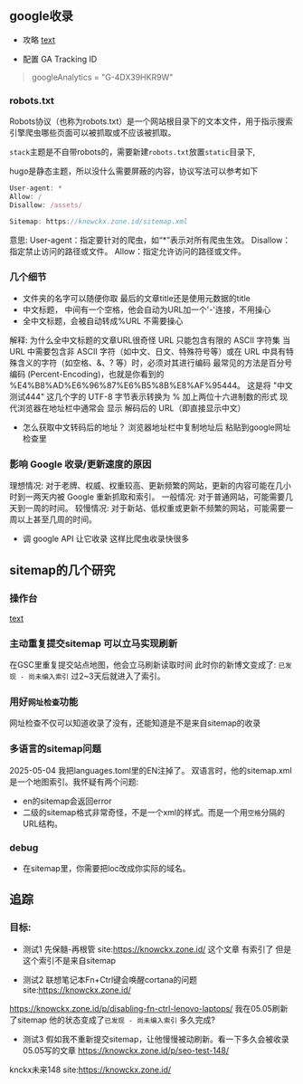 ## google收录

- 攻略 [text](https://blog.sugarin.net/p/google%E6%94%B6%E5%BD%95/)

- 配置 GA Tracking ID
> googleAnalytics = "G-4DX39HKR9W"

### robots.txt

Robots协议（也称为robots.txt）是一个网站根目录下的文本文件，用于指示搜索引擎爬虫哪些页面可以被抓取或不应该被抓取。

`stack`主题是不自带robots的，需要新建`robots.txt`放置`static`目录下, 

hugo是静态主题，所以没什么需要屏蔽的内容，协议写法可以参考如下

```typescript
User-agent: *
Allow: /
Disallow: /assets/

Sitemap: https://knowckx.zone.id/sitemap.xml
```

意思:
User-agent：指定要针对的爬虫，如“*”表示对所有爬虫生效。
Disallow：指定禁止访问的路径或文件。
Allow：指定允许访问的路径或文件。



### 几个细节

- 文件夹的名字可以随便你取 最后的文章title还是使用元数据的title
- 中文标题， 中间有一个空格，他会自动为URL加一个'-'连接，不用操心
- 全中文标题，会被自动转成%URL 不需要操心

解释: 为什么全中文标题的文章URL很奇怪
URL 只能包含有限的 ASCII 字符集
当 URL 中需要包含非 ASCII 字符（如中文、日文、特殊符号等）或在 URL 中具有特殊含义的字符（如空格、&、? 等）时，必须对其进行编码
最常见的方法是百分号编码 (Percent-Encoding)，也就是你看到的 %E4%B8%AD%E6%96%87%E6%B5%8B%E8%AF%95444。
这是将 "中文测试444" 这几个字的 UTF-8 字节表示转换为 % 加上两位十六进制数的形式
现代浏览器在地址栏中通常会 显示 解码后的 URL（即直接显示中文）

- 怎么获取中文转码后的地址？
浏览器地址栏中复制地址后 粘贴到google网址检查里

### 影响 Google 收录/更新速度的原因

理想情况: 对于老牌、权威、权重较高、更新频繁的网站，更新的内容可能在几小时到一两天内被 Google 重新抓取和索引。
一般情况: 对于普通网站，可能需要几天到一周的时间。
较慢情况: 对于新站、低权重或更新不频繁的网站，可能需要一周以上甚至几周的时间。


- 调 google API 让它收录
这样比爬虫收录快很多



## sitemap的几个研究

### 操作台
[text](https://search.google.com/search-console?resource_id=https%3A%2F%2Fknowckx.zone.id%2F&hl=zh-CN)


### 主动重复提交sitemap 可以立马实现刷新
在GSC里重复提交站点地图，他会立马刷新读取时间
此时你的新博文变成了: `已发现 - 尚未编入索引`
过2~3天后就进入了索引。

### 用好`网址检查`功能
网址检查不仅可以知道收录了没有，还能知道是不是来自sitemap的收录


### 多语言的sitemap问题
2025-05-04 我把languages.toml里的EN注掉了。
双语言时，他的sitemap.xml是一个地图索引。我怀疑有两个问题:
- en的sitemap会返回error
- 二级的sitemap格式非常奇怪，不是一个xml的样式。而是一个用`空格`分隔的URL结构。




### debug
- 在sitemap里，你需要把loc改成你实际的域名。


## 追踪

### 目标:

- 测试1
先保髓-再根管  site:https://knowckx.zone.id/ 
这个文章 有索引了 但是这个索引不是来自sitemap

- 测试2
联想笔记本Fn+Ctrl键会唤醒cortana的问题  site:https://knowckx.zone.id/

https://knowckx.zone.id/p/disabling-fn-ctrl-lenovo-laptops/
我在05.05刷新了sitemap 他的状态变成了`已发现 - 尚未编入索引`
多久完成?


- 测试3
假如我不重新提交sitemap，让他慢慢被动刷新。看一下多久会被收录
05.05写的文章 
https://knowckx.zone.id/p/seo-test-148/

knckx未来148  site:https://knowckx.zone.id/

